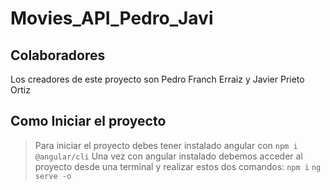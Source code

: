 # Movies_API_Pedro_Javi
## Colaboradores
Los creadores de este proyecto son Pedro Franch Erraiz y Javier Prieto Ortiz
## Como Iniciar el proyecto
> Para iniciar el proyecto debes tener instalado angular con `npm i @angular/cli`
Una vez con angular instalado debemos acceder al proyecto desde una terminal y realizar estos dos comandos:
`npm i`
`ng serve -o`
